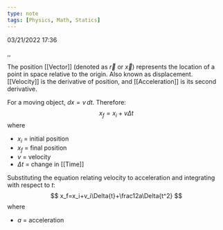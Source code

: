 ```yaml
---
type: note
tags: [Physics, Math, Statics]
---
```

03/21/2022 17:36

 ,, 

The position [[Vector]] (denoted as $\vec r$ or $\vec x$) represents the location of a point in space relative to the origin. Also known as displacement. [[Velocity]] is the derivative of position, and [[Acceleration]] is its second derivative. 

For a moving object, $dx = v\,dt$. Therefore:
$$
x_f=x_i+v\Delta t
$$
where
- $x_i$ = initial position
- $x_f$ = final position
- $v$ = velocity
- $\Delta t$ = change in [[Time]]

Substituting the equation relating velocity to acceleration and integrating with respect to $t$:
$$
x_f=x_i+v_i\Delta{t}+\frac12a\Delta{t^2}
$$
where
- $a$ = acceleration